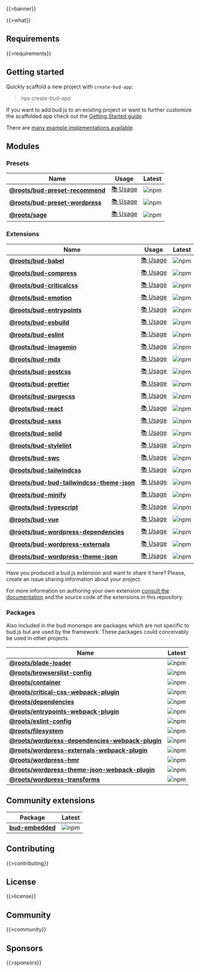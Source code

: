 {{>banner}}

{{>what}}

## Requirements

{{>requirements}}

## Getting started

Quickly scaffold a new project with `create-bud-app`:

> npx create-bud-app

If you want to add bud.js to an existing project or want to further customize the scaffolded app check out the [Getting Started guide]({{projectConfig.url.docs}}/guides/getting-started).

There are [many example implementations available]({{projectConfig.url.web}}/tree/master/examples).

## Modules

### Presets

| Name                                                                                                       | Usage                                                                          | Latest                                                                                                 |
| ---------------------------------------------------------------------------------------------------------- | ------------------------------------------------------------------------------ | ------------------------------------------------------------------------------------------------------ |
| [**@roots/bud-preset-recommend**]({{projectConfig.url.web}}/tree/main/sources/@roots/bud-preset-recommend) | [📚 Usage]({{projectConfig.url.docs}}/extensions/presets/bud-preset-recommend) | ![npm](https://img.shields.io/npm/v/@roots/bud-preset-recommend.svg?color=%23525ddc&style=flat-square) |
| [**@roots/bud-preset-wordpress**]({{projectConfig.url.web}}/tree/main/sources/@roots/bud-preset-wordpress) | [📚 Usage]({{projectConfig.url.docs}}/extensions/presets/bud-preset-wordpress) | ![npm](https://img.shields.io/npm/v/@roots/bud-preset-wordpress.svg?color=%23525ddc&style=flat-square) |
| [**@roots/sage**]({{projectConfig.url.web}}/tree/main/sources/@roots/sage)                                 | [📚 Usage]({{projectConfig.url.docs}}/extensions/presets/sage)                 | ![npm](https://img.shields.io/npm/v/@roots/sage.svg?color=%23525ddc&style=flat-square)                 |

### Extensions

| Name                                                                                                                           | Usage                                                                             | Latest                                                                                                       |
| ------------------------------------------------------------------------------------------------------------------------------ | --------------------------------------------------------------------------------- | ------------------------------------------------------------------------------------------------------------ |
| [**@roots/bud-babel**]({{projectConfig.url.web}}/tree/main/sources/@roots/bud-babel)                                           | [📚 Usage]({{projectConfig.url.docs}}/extensions/bud-babel/)                      | ![npm](https://img.shields.io/npm/v/@roots/bud-babel.svg?color=%23525ddc&style=flat-square)                  |
| [**@roots/bud-compress**]({{projectConfig.url.web}}/tree/main/sources/@roots/bud-compress)                                     | [📚 Usage]({{projectConfig.url.docs}}/extensions/bud-compress/)                   | ![npm](https://img.shields.io/npm/v/@roots/bud-compress.svg?color=%23525ddc&style=flat-square)               |
| [**@roots/bud-criticalcss**]({{projectConfig.url.web}}/tree/main/sources/@roots/bud-criticalcss)                               | [📚 Usage]({{projectConfig.url.docs}}/extensions/bud-criticalcss/)                | ![npm](https://img.shields.io/npm/v/@roots/bud-criticalcss.svg?color=%23525ddc&style=flat-square)            |
| [**@roots/bud-emotion**]({{projectConfig.url.web}}/tree/main/sources/@roots/bud-emotion)                                       | [📚 Usage]({{projectConfig.url.docs}}/extensions/bud-emotion/)                    | ![npm](https://img.shields.io/npm/v/@roots/bud-emotion.svg?color=%23525ddc&style=flat-square)                |
| [**@roots/bud-entrypoints**]({{projectConfig.url.web}}/tree/main/sources/@roots/bud-entrypoints)                               | [📚 Usage]({{projectConfig.url.docs}}/extensions/bud-entrypoints/)                | ![npm](https://img.shields.io/npm/v/@roots/bud-entrypoints.svg?color=%23525ddc&style=flat-square)            |
| [**@roots/bud-esbuild**]({{projectConfig.url.web}}/tree/main/sources/@roots/bud-esbuild)                                       | [📚 Usage]({{projectConfig.url.docs}}/extensions/bud-esbuild/)                    | ![npm](https://img.shields.io/npm/v/@roots/bud-esbuild.svg?color=%23525ddc&style=flat-square)                |
| [**@roots/bud-eslint**]({{projectConfig.url.web}}/tree/main/sources/@roots/bud-eslint)                                         | [📚 Usage]({{projectConfig.url.docs}}/extensions/bud-eslint/)                     | ![npm](https://img.shields.io/npm/v/@roots/bud-eslint.svg?color=%23525ddc&style=flat-square)                 |
| [**@roots/bud-imagemin**]({{projectConfig.url.web}}/tree/main/sources/@roots/bud-imagemin)                                     | [📚 Usage]({{projectConfig.url.docs}}/extensions/bud-imagemin/)                   | ![npm](https://img.shields.io/npm/v/@roots/bud-imagemin.svg?color=%23525ddc&style=flat-square)               |
| [**@roots/bud-mdx**]({{projectConfig.url.web}}/tree/main/sources/@roots/bud-mdx)                                               | [📚 Usage]({{projectConfig.url.docs}}/extensions/bud-mdx/)                        | ![npm](https://img.shields.io/npm/v/@roots/bud-mdx.svg?color=%23525ddc&style=flat-square)                    |
| [**@roots/bud-postcss**]({{projectConfig.url.web}}/tree/main/sources/@roots/bud-postcss)                                       | [📚 Usage]({{projectConfig.url.docs}}/extensions/bud-postcss/)                    | ![npm](https://img.shields.io/npm/v/@roots/bud-postcss.svg?color=%23525ddc&style=flat-square)                |
| [**@roots/bud-prettier**]({{projectConfig.url.web}}/tree/main/sources/@roots/bud-prettier)                                     | [📚 Usage]({{projectConfig.url.docs}}/extensions/bud-prettier/)                   | ![npm](https://img.shields.io/npm/v/@roots/bud-prettier.svg?color=%23525ddc&style=flat-square)               |
| [**@roots/bud-purgecss**]({{projectConfig.url.web}}/tree/main/sources/@roots/bud-purgecss)                                     | [📚 Usage]({{projectConfig.url.docs}}/extensions/bud-purgecss/)                   | ![npm](https://img.shields.io/npm/v/@roots/bud-purgecss.svg?color=%23525ddc&style=flat-square)               |
| [**@roots/bud-react**]({{projectConfig.url.web}}/tree/main/sources/@roots/bud-react)                                           | [📚 Usage]({{projectConfig.url.docs}}/extensions/bud-react/)                      | ![npm](https://img.shields.io/npm/v/@roots/bud-react.svg?color=%23525ddc&style=flat-square)                  |
| [**@roots/bud-sass**]({{projectConfig.url.web}}/tree/main/sources/@roots/bud-sass)                                             | [📚 Usage]({{projectConfig.url.docs}}/extensions/bud-sass/)                       | ![npm](https://img.shields.io/npm/v/@roots/bud-sass.svg?color=%23525ddc&style=flat-square)                   |
| [**@roots/bud-solid**]({{projectConfig.url.web}}/tree/main/sources/@roots/bud-solid)                                           | [📚 Usage]({{projectConfig.url.docs}}/extensions/bud-solid/)                      | ![npm](https://img.shields.io/npm/v/@roots/bud-solid.svg?color=%23525ddc&style=flat-square)                  |
| [**@roots/bud-stylelint**]({{projectConfig.url.web}}/tree/main/sources/@roots/bud-stylelint)                                   | [📚 Usage]({{projectConfig.url.docs}}/extensions/bud-stylelint/)                  | ![npm](https://img.shields.io/npm/v/@roots/bud-stylelint.svg?color=%23525ddc&style=flat-square)              |
| [**@roots/bud-swc**]({{projectConfig.url.web}}/tree/main/sources/@roots/bud-swc)                                               | [📚 Usage]({{projectConfig.url.docs}}/extensions/bud-swc/)                        | ![npm](https://img.shields.io/npm/v/@roots/bud-swc.svg?color=%23525ddc&style=flat-square)                    |
| [**@roots/bud-tailwindcss**]({{projectConfig.url.web}}/tree/main/sources/@roots/bud-tailwindcss)                               | [📚 Usage]({{projectConfig.url.docs}}/extensions/bud-tailwindcss/)                | ![npm](https://img.shields.io/npm/v/@roots/bud-tailwindcss.svg?color=%23525ddc&style=flat-square)            |
| [**@roots/bud-bud-tailwindcss-theme-json**]({{projectConfig.url.web}}/tree/main/sources/@roots/bud-bud-tailwindcss-theme-json) | [📚 Usage]({{projectConfig.url.docs}}/extensions/bud-bud-tailwindcss-theme-json/) | ![npm](https://img.shields.io/npm/v/@roots/bud-tailwindcss.svg?color=%23525ddc&style=flat-square)            |
| [**@roots/bud-minify**]({{projectConfig.url.web}}/tree/main/sources/@roots/bud-minify)                                         | [📚 Usage]({{projectConfig.url.docs}}/extensions/bud-terser/)                     | ![npm](https://img.shields.io/npm/v/@roots/bud-minify.svg?color=%23525ddc&style=flat-square)                 |
| [**@roots/bud-typescript**]({{projectConfig.url.web}}/tree/main/sources/@roots/bud-typescript)                                 | [📚 Usage]({{projectConfig.url.docs}}/extensions/bud-typescript/)                 | ![npm](https://img.shields.io/npm/v/@roots/bud-typescript.svg?color=%23525ddc&style=flat-square)             |
| [**@roots/bud-vue**]({{projectConfig.url.web}}/tree/main/sources/@roots/bud-vue)                                               | [📚 Usage]({{projectConfig.url.docs}}/extensions/bud-vue/)                        | ![npm](https://img.shields.io/npm/v/@roots/bud-vue.svg?color=%23525ddc&style=flat-square)                    |
| [**@roots/bud-wordpress-dependencies**]({{projectConfig.url.web}}/tree/main/sources/@roots/bud-wordpress-dependencies)         | [📚 Usage]({{projectConfig.url.docs}}/extensions/bud-wordpress-dependencies/)     | ![npm](https://img.shields.io/npm/v/@roots/bud-wordpress-dependencies.svg?color=%23525ddc&style=flat-square) |
| [**@roots/bud-wordpress-externals**]({{projectConfig.url.web}}/tree/main/sources/@roots/bud-wordpress-externals)               | [📚 Usage]({{projectConfig.url.docs}}/extensions/bud-wordpress-externals/)        | ![npm](https://img.shields.io/npm/v/@roots/bud-wordpress-externals.svg?color=%23525ddc&style=flat-square)    |
| [**@roots/bud-wordpress-theme-json**]({{projectConfig.url.web}}/tree/main/sources/@roots/bud-wordpress-theme-json)             | [📚 Usage]({{projectConfig.url.docs}}/extensions/bud-wordpress-theme-json/)       | ![npm](https://img.shields.io/npm/v/@roots/bud-wordpress-theme-json.svg?color=%23525ddc&style=flat-square)   |

Have you produced a bud.js extension and want to share it here? Please, create an issue sharing information about your project.

For more information on authoring your own extension [consult the documentation](https://bud.js.org/guides/extending/) and the source code of the extensions in this repository.

### Packages

Also included in the bud monorepo are packages which are not specific to bud.js but are used by the framework. These packages could conceivably be used in other projects.

| Name                                                                                                                                         | Latest                                                                                                                  |
| -------------------------------------------------------------------------------------------------------------------------------------------- | ----------------------------------------------------------------------------------------------------------------------- |
| [**@roots/blade-loader**]({{projectConfig.url.web}}/tree/main/sources/@roots/blade-loader)                                                   | ![npm](https://img.shields.io/npm/v/@roots/blade-loader.svg?color=%23525ddc&style=flat-square)                          |
| [**@roots/browserslist-config**]({{projectConfig.url.web}}/tree/main/sources/@roots/browserslist-config)                                     | ![npm](https://img.shields.io/npm/v/@roots/browserslist-config.svg?color=%23525ddc&style=flat-square)                   |
| [**@roots/container**]({{projectConfig.url.web}}/tree/main/sources/@roots/container)                                                         | ![npm](https://img.shields.io/npm/v/@roots/container.svg?color=%23525ddc&style=flat-square)                             |
| [**@roots/critical-css-webpack-plugin**]({{projectConfig.url.web}}/tree/main/sources/@roots/critical-css-webpack-plugin)                     | ![npm](https://img.shields.io/npm/v/@roots/critical-css-webpack-plugin.svg?color=%23525ddc&style=flat-square)           |
| [**@roots/dependencies**]({{projectConfig.url.web}}/tree/main/sources/@roots/dependencies)                                                   | ![npm](https://img.shields.io/npm/v/@roots/dependencies.svg?color=%23525ddc&style=flat-square)                          |
| [**@roots/entrypoints-webpack-plugin**]({{projectConfig.url.web}}/tree/main/sources/@roots/entrypoints-webpack-plugin)                       | ![npm](https://img.shields.io/npm/v/@roots/entrypoints-webpack-plugin.svg?color=%23525ddc&style=flat-square)            |
| [**@roots/eslint-config**]({{projectConfig.url.web}}/tree/main/sources/@roots/eslint-config)                                                 | ![npm](https://img.shields.io/npm/v/@roots/eslint-config.svg?color=%23525ddc&style=flat-square)                         |
| [**@roots/filesystem**]({{projectConfig.url.web}}/tree/main/sources/@roots/filesystem)                                                       | ![npm](https://img.shields.io/npm/v/@roots/filesystem.svg?color=%23525ddc&style=flat-square)                            |
| [**@roots/wordpress-dependencies-webpack-plugin**]({{projectConfig.url.web}}/tree/main/sources/@roots/wordpress-dependencies-webpack-plugin) | ![npm](https://img.shields.io/npm/v/@roots/wordpress-dependencies-webpack-plugin.svg?color=%23525ddc&style=flat-square) |
| [**@roots/wordpress-externals-webpack-plugin**]({{projectConfig.url.web}}/tree/main/sources/@roots/wordpress-externals-webpack-plugin)       | ![npm](https://img.shields.io/npm/v/@roots/wordpress-externals-webpack-plugin.svg?color=%23525ddc&style=flat-square)    |
| [**@roots/wordpress-hmr**]({{projectConfig.url.web}}/tree/main/sources/@roots/wordpress-hmr)                                                 | ![npm](https://img.shields.io/npm/v/@roots/wordpress-hmr.svg?color=%23525ddc&style=flat-square)                         |
| [**@roots/wordpress-theme-json-webpack-plugin**]({{projectConfig.url.web}}/tree/main/sources/@roots/wordpress-theme-json-webpack-plugin)     | ![npm](https://img.shields.io/npm/v/@roots/wordpress-theme-json-webpack-plugin.svg?color=%23525ddc&style=flat-square)   |
| [**@roots/wordpress-transforms**]({{projectConfig.url.web}}/tree/main/sources/@roots/wordpress-transforms)                                   | ![npm](https://img.shields.io/npm/v/@roots/wordpress-transforms.svg?color=%23525ddc&style=flat-square)                  |

## Community extensions

| Package                                                                                                                                         | Latest                                                                                                                  |
| -------------------------------------------------------------------------------------------------------------------------------------------- | ----------------------------------------------------------------------------------------------------------------------- |
| [**bud-embedded**](https://github.com/talss89/bud-embedded)                                                   | ![npm](https://img.shields.io/npm/v/bud-embedded.svg?color=%23525ddc&style=flat-square)                          |

## Contributing

{{>contributing}}

## License

{{>license}}

## Community

{{>community}}

## Sponsors

{{>sponsors}}
